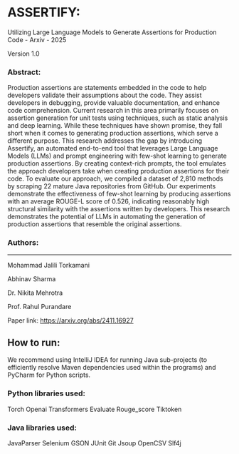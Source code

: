 # ASSERTIFY: 
Utilizing Large Language Models to Generate Assertions for Production Code - Arxiv - 2025

Version 1.0

### Abstract:
Production assertions are statements embedded in the code to help developers validate their assumptions about the code. They assist developers in debugging, provide valuable documentation, and enhance code comprehension. Current research in this area primarily focuses on assertion generation for unit tests using techniques, such as static analysis and deep learning. While these techniques have shown promise, they fall short when it comes to generating production assertions, which serve a different purpose.
This research addresses the gap by introducing Assertify, an automated end-to-end tool that leverages Large Language Models (LLMs) and prompt engineering with few-shot learning to generate production assertions. By creating context-rich prompts, the tool emulates the approach developers take when creating production assertions for their code. To evaluate our approach, we compiled a dataset of 2,810 methods by scraping 22 mature Java repositories from GitHub. Our experiments demonstrate the effectiveness of few-shot learning by producing assertions with an average ROUGE-L score of 0.526, indicating reasonably high structural similarity with the assertions written by developers. This research demonstrates the potential of LLMs in automating the generation of production assertions that resemble the original assertions.


### Authors:
-------------------
Mohammad Jalili Torkamani

Abhinav Sharma

Dr. Nikita Mehrotra

Prof. Rahul Purandare


Paper link: https://arxiv.org/abs/2411.16927 


## How to run:
We recommend using IntelliJ IDEA for running Java sub-projects (to efficiently resolve Maven dependencies used within the programs) and PyCharm for Python scripts.

### Python libraries used:
Torch
Openai
Transformers
Evaluate
Rouge_score
Tiktoken

### Java libraries used:
JavaParser
Selenium
GSON
JUnit
Git
Jsoup
OpenCSV
Slf4j
